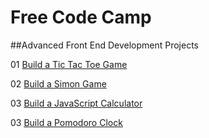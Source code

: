 # Free Code Camp
##Advanced Front End Development Projects

01 [Build a Tic Tac Toe Game](../master/Build_a_Tic_Tac_Toe_Game/index.html)

02 [Build a Simon Game](#)

03 [Build a JavaScript Calculator](#)

03 [Build a Pomodoro Clock](#)
